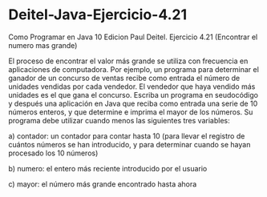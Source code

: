 # Deitel-Java-Ejercicio-4.21
Como Programar en Java 10 Edicion Paul Deitel. Ejercicio 4.21 (Encontrar el numero mas grande)

El proceso de encontrar el valor más grande se utiliza con frecuencia en aplicaciones de computadora. Por ejemplo, un programa para determinar el ganador de un concurso de ventas recibe como entrada el número de unidades vendidas por cada vendedor. El vendedor que haya vendido más unidades es el que gana el concurso. Escriba un programa en seudocódigo y después una aplicación en Java que reciba como entrada una serie de 10 números enteros, y que determine e imprima el mayor de los números. Su programa debe utilizar cuando menos las siguientes tres variables:

a) contador: un contador para contar hasta 10 (para llevar el registro de cuántos números se han introducido, y para determinar cuando se hayan procesado los 10 números)

b) numero: el entero más reciente introducido por el usuario

c) mayor: el número más grande encontrado hasta ahora
